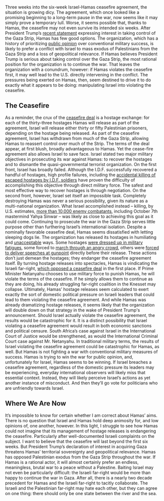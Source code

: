 Three weeks into the six-week Israel-Hamas ceasefire agreement, the situation is growing dicy. The agreement, which once looked like a promising beginning to a long-term pause in the war, now seems like it may simply prove a temporary lull. Worse, it seems possible that, thanks to Hamas, the ceasefire may not even survive its intended six weeks.
After President Trump’s [recent statement](https://apnews.com/article/israel-trump-gaza-netanyahu-169d497ac07760ccb9724bef5982338a) expressing interest in taking control of the Gaza Strip, Hamas has few good options. The organization, which has a history of prioritizing [public opinion](https://www.wsj.com/world/middle-east/gaza-chiefs-brutal-calculation-civilian-bloodshed-will-help-hamas-626720e7) over conventional military success, is likely to prefer a conflict with Israel to mass exodus of Palestinians from the Gaza Strip and a loss of geopolitical relevance. 
If Hamas believes President Trump is serious about taking control over the Gaza Strip, the most rational position for the organization is to continue the war. That leaves the organization with a conundrum, however: if Hamas violates the ceasefire first, it may well lead to the U.S. directly intervening in the conflict. The pressures being exerted on Hamas, then, seem destined to drive it to do exactly what it appears to be doing: manipulating Israel into violating the ceasefire.

## The Ceasefire
As a reminder, the crux of the [ceasefire deal](https://apnews.com/article/gaza-israel-palestinians-ceasefire-war-cb56a3da64e144492decfffc40c589cf) is a hostage exchange: for each of the thirty-three hostages Hamas will release as part of the agreement, Israel will release either thirty or fifty Palestinian prisoners, depending on the hostage being released. As part of the ceasefire agreement, Israel has withdrawn from much of the Gaza Strip, allowing Hamas to reassert control over much of the Strip.
The terms of the deal appear, at first blush, broadly advantageous to Hamas. Yet the cease-fire agreement also allows Israel to save face. Israel stated two major military objectives in prosecuting its war against Hamas: to recover the hostages and to dismantle the quasi-governmental terrorist organization. On the first front, Israel has broadly failed. Although the I.D.F. successfully recovered a handful of hostages, high profile failures, including the [accidental killing of escaped hostages by I.D.F. soldiers](https://www.cnn.com/2023/12/15/middleeast/idf-accidentally-kills-hostages-gaza/index.html) have proven the difficulty of accomplishing this objective through direct military force. The safest and most effective way to recover hostages is through negotiation.
On the second front, however, Israel set itself an impossible task. Completely destroying Hamas was never a serious possibility, given its nature as a multi-national organization. What Israel accomplished instead – killing, by U.S. estimates, [more than 10,000 enemy combatants](https://www.timesofisrael.com/us-said-to-believe-israel-killed-just-20-30-of-hamas-terrorists-in-gaza-fighting/), including October 7th mastermind Yahya Sinwar – was likely as close to achieving this goal as it could come. Continuing to prosecute the war in the Gaza Strip serves little purpose other than furthering Israel’s international isolation.
Despite a nominally favorable ceasefire deal, Hamas seems dissatisfied with letting sleeping dogs lie. The organization has released its hostages in humiliating and [unacceptable](https://www.cbsnews.com/news/israel-hamas-gaza-ceasefire-3rd-hostage-release-prisoner-exchange/) ways. Some hostages [were dressed up in military fatigues](https://www.bbc.com/news/articles/c6267kyp0eko), some forced to [march through an angry crowd](https://www.cnn.com/2025/01/30/middleeast/israel-gaza-hostage-release-chaos-intl-latam/index.html), others were [forced to deliver speeches at gunpoint](https://www.nytimes.com/2025/02/08/world/middleeast/israel-hamas-hostages-prisoners.html) directly before their release. These actions don’t just demean the hostages; they endanger the ceasefire agreement itself. By turning hostage releases into spectacles, Hamas is vindicating the Israeli far-right, [which opposed a ceasefire deal](https://www.nbcnews.com/news/world/israel-far-right-hostage-families-cease-fire-negotiation-rcna126486) in the first place. If Prime Minister Netanyahu chooses to use military force to punish Hamas, he will violate the terms of the ceasefire. If he simply allows them to continue as they are doing, his already struggling far-right coalition in the Knesset may collapse.
Ultimately, Hamas’ hostage releases seem calculated to exert exactly the sort of domestic political pressure on Israeli leaders that could lead to them violating the ceasefire agreement. And while Hamas was already dramatizing hostage releases, it seems likely that the organization will double down on that strategy in the wake of President Trump's announcement.
Should Israel actually violate the ceasefire agreement, the results would be catastrophic for it. It is a distinct possibility that Israel violating a ceasefire agreement would result in both economic sanctions and political censure. South Africa’s case against Israel in the International Court of Justice would be strengthened, as would the International Criminal Court case against Mr. Netanyahu.
In traditional military terms, the results of Israel violating the ceasefire agreement could be catastrophic for Hamas, as well. But Hamas is not fighting a war with conventional military measures of success. Hamas is trying to win the war for public opinion, and, unfortunately for Israel, Hamas seems to be winning. If Israel breaches a ceasefire agreement, regardless of the domestic pressure its leaders may be experiencing, everyday international observers will likely miss that essential context. Instead, they will likely perceive Israel’s actions as yet another instance of misconduct. And then they’ll go vote for politicians who are unfriendly towards Israel.

## Where We Are Now
It’s impossible to know for certain whether I am correct about Hamas’ aims. There is no question that Israel and Hamas hold deep animosity for, and low opinions of, one another, however. In this light, I struggle to see how Hamas could not imagine that its management of hostage releases is endangering the ceasefire. Particularly after well-documented Israeli complaints on the subject.
I want to believe that the ceasefire will last beyond the first six weeks. But President Trump’s declaration of interest in acquiring Gaza threatens Hamas’ territorial sovereignty and geopolitical relevance. Hamas has opposed Palestinian exodus from the Gaza Strip throughout the war. If Hamas is a rational actor, it will almost certainly prefer an endless, meaningless, brutal war to a peace without a Palestine.
Baiting Israel may not even be particularly difficult: the Israeli far-right would be more than happy to continue the war in Gaza. After all, there is a nearly two decade precedent for Hamas and the Israeli far-right to tacitly collaborate. The Israeli and the Palestinian far-right may hate each other, but they can agree on one thing: there should only be one state between the river and the sea.
